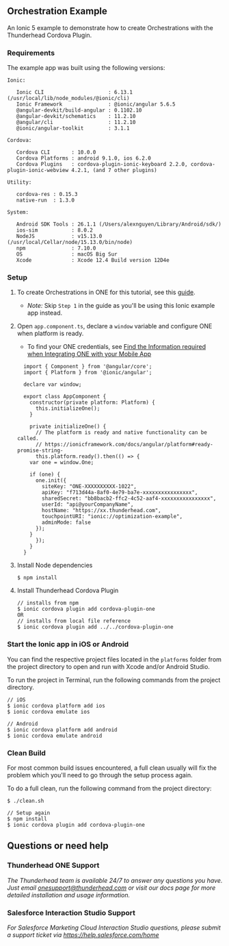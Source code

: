 ## Orchestration Example

An Ionic 5 example to demonstrate how to create Orchestrations with the Thunderhead Cordova Plugin.

### Requirements

The example app was built using the following versions:

```
Ionic:

   Ionic CLI                     : 6.13.1 (/usr/local/lib/node_modules/@ionic/cli)
   Ionic Framework               : @ionic/angular 5.6.5
   @angular-devkit/build-angular : 0.1102.10
   @angular-devkit/schematics    : 11.2.10
   @angular/cli                  : 11.2.10
   @ionic/angular-toolkit        : 3.1.1

Cordova:

   Cordova CLI       : 10.0.0
   Cordova Platforms : android 9.1.0, ios 6.2.0
   Cordova Plugins   : cordova-plugin-ionic-keyboard 2.2.0, cordova-plugin-ionic-webview 4.2.1, (and 7 other plugins)

Utility:

   cordova-res : 0.15.3
   native-run  : 1.3.0

System:

   Android SDK Tools : 26.1.1 (/Users/alexnguyen/Library/Android/sdk/)
   ios-sim           : 8.0.2
   NodeJS            : v15.13.0 (/usr/local/Cellar/node/15.13.0/bin/node)
   npm               : 7.10.0
   OS                : macOS Big Sur
   Xcode             : Xcode 12.4 Build version 12D4e

```

### Setup

1. To create Orchestrations in ONE for this tutorial, see this [guide](https://na5.thunderhead.com/one/help/conversations/how-do-i/mobile/ios-orchestrations/one_integrate_mobile_ios_orch_intro/).

	* *Note:* Skip `Step 1` in the guide as you'll be using this Ionic example app instead.

2. Open `app.component.ts`, declare a `window` variable and configure ONE when platform is ready. 
	* To find your ONE credentials, see [Find the Information required when Integrating ONE with your Mobile App](https://na5.thunderhead.com/one/help/conversations/how-do-i/mobile/one_integrate_mobile_find_integration_info/)
	```angular
	  import { Component } from '@angular/core';
	  import { Platform } from '@ionic/angular';

	  declare var window;

	  export class AppComponent {
	    constructor(private platform: Platform) {
	      this.initializeOne();
	    }

	    private initializeOne() {
	      // The platform is ready and native functionality can be called.
	      // https://ionicframework.com/docs/angular/platform#ready-promise-string-
	      this.platform.ready().then(() => {
		var one = window.One;

		if (one) {
		  one.init({
		    siteKey: "ONE-XXXXXXXXXX-1022",
		    apiKey: "f713d44a-8af0-4e79-ba7e-xxxxxxxxxxxxxxxx",
		    sharedSecret: "bb8bacb2-ffc2-4c52-aaf4-xxxxxxxxxxxxxxxx",
		    userId: "api@yourCompanyName",
		    hostName: "https://xx.thunderhead.com",
		    touchpointURI: "ionic://optimization-example",
		    adminMode: false
		  });
		}
	      });
	    }
	  }
	  ```

3. Install Node dependencies

	```
	$ npm install
	```

4. Install Thunderhead Cordova Plugin
	```
	// installs from npm
	$ ionic cordova plugin add cordova-plugin-one       
	OR 
	// installs from local file reference
	$ ionic cordova plugin add ../../cordova-plugin-one 
	```

### Start the Ionic app in iOS or Android
You can find the respective project files located in the `platforms` folder from the project directory to open and run with Xcode and/or Android Studio.

To run the project in Terminal, run the following commands from the project directory.
```
// iOS
$ ionic cordova platform add ios
$ ionic cordova emulate ios
```

```
// Android
$ ionic cordova platform add android
$ ionic cordova emulate android
```

### Clean Build 
For most common build issues encountered, a full clean usually will fix the problem which you'll need to go through the setup process again.

To do a full clean, run the following command from the project directory:

```
$ ./clean.sh

// Setup again
$ npm install
$ ionic cordova plugin add cordova-plugin-one  
```

## Questions or need help

### Thunderhead ONE Support
_The Thunderhead team is available 24/7 to answer any questions you have. Just email onesupport@thunderhead.com or visit our docs page for more detailed installation and usage information._

### Salesforce Interaction Studio Support
_For Salesforce Marketing Cloud Interaction Studio questions, please submit a support ticket via https://help.salesforce.com/home_
